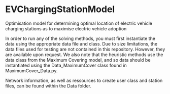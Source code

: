 # EVChargingStationModel
 Optimisation model for determining optimal location of electric vehicle charging stations as to maximise electric vehicle adoption


In order to run any of the solving methods, you must first instantiate the data using the appropriate data file and class. Due to size limitations, the data files used for testing are not contained in this repository. However, they are available upon request. We also note that the heuristic methods use the data class from the Maximum Covering model, and so data should be instantiated using the Data_MaximumCover class found in MaximumCover_Data.py.

Network information, as well as ressources to create user class and station files, can be found within the Data folder.

